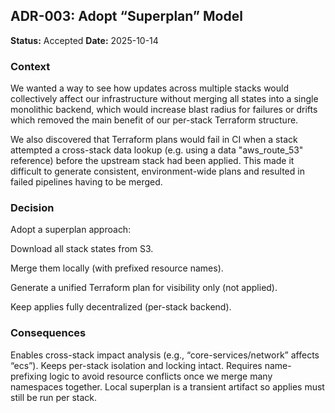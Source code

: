 ## ADR-003: Adopt “Superplan” Model

**Status:** Accepted
**Date:** 2025-10-14

### Context

We wanted a way to see how updates across multiple stacks would collectively affect our infrastructure without merging all states into a single monolithic backend, which would increase blast radius for failures or drifts which removed the main benefit of our per-stack Terraform structure.

We also discovered that Terraform plans would fail in CI when a stack attempted a cross-stack data lookup (e.g. using a data "aws_route_53" reference) before the upstream stack had been applied. This made it difficult to generate consistent, environment-wide plans and resulted in failed pipelines having to be merged.

###  Decision

Adopt a superplan approach:

Download all stack states from S3.

Merge them locally (with prefixed resource names).

Generate a unified Terraform plan for visibility only (not applied).

Keep applies fully decentralized (per-stack backend).

### Consequences

Enables cross-stack impact analysis (e.g., “core-services/network” affects “ecs”).
Keeps per-stack isolation and locking intact.
Requires name-prefixing logic to avoid resource conflicts once we merge many namespaces together.
Local superplan is a transient artifact so applies must still be run per stack.